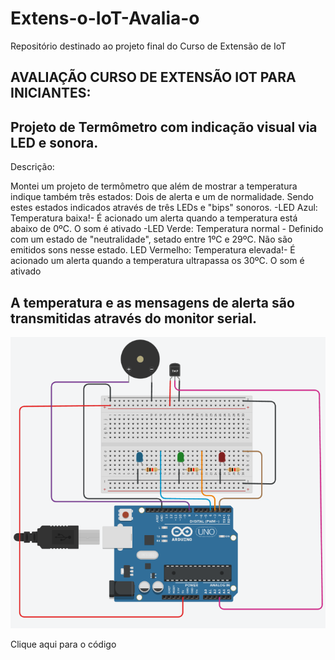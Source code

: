 # Extens-o-IoT-Avalia-o
Repositório destinado ao projeto final do Curso de Extensão de IoT

AVALIAÇÃO CURSO DE EXTENSÃO IOT PARA INICIANTES:
-------------------------------------------------------------------------------------------------------------------------------------------------------------------------
Projeto de Termômetro com indicação visual via LED e sonora.
-------------------------------------------------------------------------------------------------------------------------------------------------------------------------
Descrição:

Montei um projeto de termômetro que além de mostrar a temperatura indique também três estados: Dois de alerta e um de normalidade. Sendo estes estados indicados através de três LEDs e "bips" sonoros.
-LED Azul: Temperatura baixa!- É acionado um alerta quando a temperatura está abaixo de 0ºC. O som é ativado
-LED Verde: Temperatura normal - Definido com um estado de "neutralidade", setado entre 1ºC e 29ºC. Não são emitidos sons nesse estado. 
LED Vermelho: Temperatura elevada!- É acionado um alerta quando a temperatura ultrapassa os 30ºC. O som é ativado

A temperatura e as mensagens de alerta são transmitidas através do monitor serial.
-------------------------------------------------------------------------------------------------------------------------------------------------------------------------
<img src="esqueminha.png">

<a hre="Avaliacao_IoT_Termômetro.ino">Clique aqui para o código <a/>
